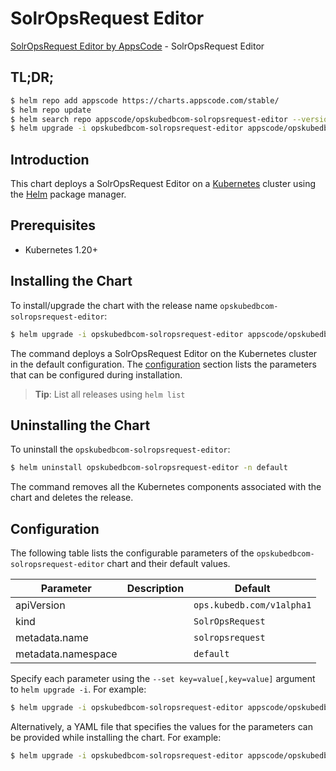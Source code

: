 # SolrOpsRequest Editor

[SolrOpsRequest Editor by AppsCode](https://appscode.com) - SolrOpsRequest Editor

## TL;DR;

```bash
$ helm repo add appscode https://charts.appscode.com/stable/
$ helm repo update
$ helm search repo appscode/opskubedbcom-solropsrequest-editor --version=v0.24.0
$ helm upgrade -i opskubedbcom-solropsrequest-editor appscode/opskubedbcom-solropsrequest-editor -n default --create-namespace --version=v0.24.0
```

## Introduction

This chart deploys a SolrOpsRequest Editor on a [Kubernetes](http://kubernetes.io) cluster using the [Helm](https://helm.sh) package manager.

## Prerequisites

- Kubernetes 1.20+

## Installing the Chart

To install/upgrade the chart with the release name `opskubedbcom-solropsrequest-editor`:

```bash
$ helm upgrade -i opskubedbcom-solropsrequest-editor appscode/opskubedbcom-solropsrequest-editor -n default --create-namespace --version=v0.24.0
```

The command deploys a SolrOpsRequest Editor on the Kubernetes cluster in the default configuration. The [configuration](#configuration) section lists the parameters that can be configured during installation.

> **Tip**: List all releases using `helm list`

## Uninstalling the Chart

To uninstall the `opskubedbcom-solropsrequest-editor`:

```bash
$ helm uninstall opskubedbcom-solropsrequest-editor -n default
```

The command removes all the Kubernetes components associated with the chart and deletes the release.

## Configuration

The following table lists the configurable parameters of the `opskubedbcom-solropsrequest-editor` chart and their default values.

|     Parameter      | Description |               Default                |
|--------------------|-------------|--------------------------------------|
| apiVersion         |             | <code>ops.kubedb.com/v1alpha1</code> |
| kind               |             | <code>SolrOpsRequest</code>          |
| metadata.name      |             | <code>solropsrequest</code>          |
| metadata.namespace |             | <code>default</code>                 |


Specify each parameter using the `--set key=value[,key=value]` argument to `helm upgrade -i`. For example:

```bash
$ helm upgrade -i opskubedbcom-solropsrequest-editor appscode/opskubedbcom-solropsrequest-editor -n default --create-namespace --version=v0.24.0 --set apiVersion=ops.kubedb.com/v1alpha1
```

Alternatively, a YAML file that specifies the values for the parameters can be provided while
installing the chart. For example:

```bash
$ helm upgrade -i opskubedbcom-solropsrequest-editor appscode/opskubedbcom-solropsrequest-editor -n default --create-namespace --version=v0.24.0 --values values.yaml
```
